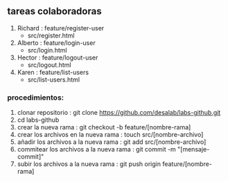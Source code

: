 ## tareas colaboradoras

1. Richard : feature/register-user 
    - src/register.html
2. Alberto : feature/login-user
    - src/login.html
3. Hector : feature/logout-user
    - src/logout.html
4. Karen : feature/list-users
    - src/list-users.html

### procedimientos:
1. clonar repositorio : git clone https://github.com/desalab/labs-github.git
2. cd labs-github
3. crear la nueva rama : git checkout -b feature/[nombre-rama]
4. crear los archivos en la nueva rama : touch src/[nombre-archivo]
5. añadir los archivos a la nueva rama : git add src/[nombre-archivo]
6. commitear los archivos a la nueva rama : git commit -m "[mensaje-commit]"
7. subir los archivos a la nueva rama : git push origin feature/[nombre-rama]
